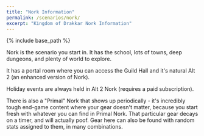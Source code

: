 ```yaml
---
title: "Nork Information"
permalink: /scenarios/nork/
excerpt: "Kingdom of Drakkar Nork Information"
---
```


{% include base_path %}

Nork is the scenario you start in. It has the school, lots of towns, deep dungeons, and plenty of world to explore.

It has a portal room where you can access the Guild Hall and it's natural Alt 2 (an enhanced version of Nork).

Holiday events are always held in Alt 2 Nork (requires a paid subscription).

There is also a "Primal" Nork that shows up periodically - it's incredibly tough end-game content where your gear doesn't matter, because you start fresh with whatever you can find in Primal Nork. That particular gear decays on a timer, and will actually poof. Gear here can also be found with random stats assigned to them, in many combinations.
